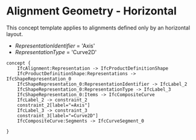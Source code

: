 Alignment Geometry - Horizontal
===============================

This concept template applies to alignments defined only by an horizontal layout.

* _RepresentationIdentifier_ = 'Axis'
* _RepresentationType_ = 'Curve2D'

```
concept {
    IfcAlignment:Representation -> IfcProductDefinitionShape
    IfcProductDefinitionShape:Representations -> IfcShapeRepresentation_0
    IfcShapeRepresentation_0:RepresentationIdentifier -> IfcLabel_2
    IfcShapeRepresentation_0:RepresentationType -> IfcLabel_3
    IfcShapeRepresentation_0:Items -> IfcCompositeCurve
    IfcLabel_2 -> constraint_2
    constraint_2[label="=Axis"]
    IfcLabel_3 -> constraint_3
    constraint_3[label="=Curve2D"]
    IfcCompositeCurve:Segments -> IfcCurveSegment_0

}
```